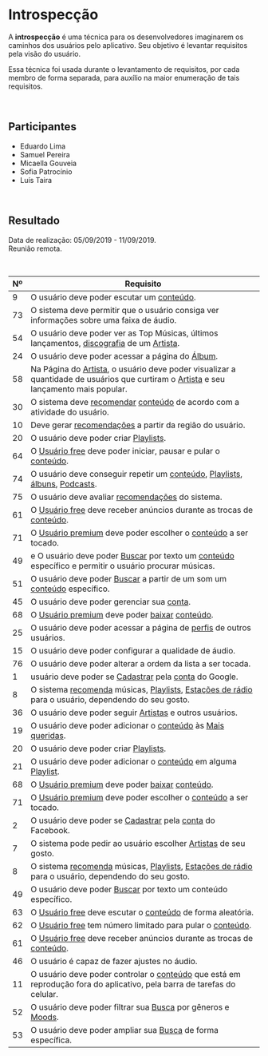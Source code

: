 # Introspecção
<div class="line"></div>

A **introspecção** é uma técnica para os desenvolvedores imaginarem os caminhos dos usuários pelo aplicativo. Seu objetivo é levantar requisitos pela visão do usuário. 

Essa técnica foi usada durante o levantamento de requisitos, por cada membro de forma separada, para auxílio na maior enumeração de tais requisitos.

<br>

## Participantes
- Eduardo Lima
- Samuel Pereira
- Micaella Gouveia
- Sofia Patrocínio
- Luís Taira
<br>

## Resultado
Data de realização: 05/09/2019 - 11/09/2019.
<br>
Reunião remota.
<br>

<br>

|Nº|Requisito|
|--|---------|
|9|O usuário deve poder escutar um [conteúdo](/modelagem/lexico#conteudo).|
|73|O sistema deve permitir que o usuário consiga ver informações sobre uma faixa de áudio.|
|54|O usuário deve poder ver as Top Músicas, últimos lançamentos, [discografia](/modelagem/lexico#album) de um [Artista](/modelagem/lexico#artista).|
|24|O usuário deve poder acessar a página do [Álbum](/modelagem/lexico#album).|
|58|Na Página do [Artista](/modelagem/lexico#artista), o usuário deve poder visualizar a quantidade de usuários que curtiram o [Artista](/modelagem/lexico#artista) e seu lançamento mais popular.|
|30|O sistema deve [recomendar](/modelagem/lexico#recomendacao) [conteúdo](/modelagem/lexico#conteudo) de acordo com a atividade do usuário.|
|10|Deve gerar [recomendações](/modelagem/lexico#recomendacao) a partir da região do usuário.|
|20|O usuário deve poder criar [Playlists](/modelagem/lexico#playlist).|
|64|O [Usuário free](/modelagem/lexico#usuario-free) deve poder iniciar, pausar e pular o [conteúdo](/modelagem/lexico#conteudo).|
|74|O usuário deve conseguir repetir um [conteúdo](/modelagem/lexico#conteudo), [Playlists](/modelagem/lexico#playlist), [álbuns](/modelagem/lexico#album), [Podcasts](/modelagem/lexico#podcast).|
|75|O usuário deve avaliar [recomendações](/modelagem/lexico#recomendacao) do sistema.|
|61|O [Usuário free](/modelagem/lexico#usuario-free) deve receber anúncios durante as trocas de [conteúdo](/modelagem/lexico#conteudo).|
|71|O [Usuário premium](/modelagem/lexico#usuario-premium) deve poder escolher o [conteúdo](/modelagem/lexico#conteudo) a ser tocado.|
|49|e	O usuário deve poder [Buscar](/modelagem/lexico#busca) por texto um [conteúdo](/modelagem/lexico#conteudo) específico e permitir o usuário procurar músicas.|
|51|O usuário deve poder [Buscar](/modelagem/lexico#busca) a partir de um som um [conteúdo](/modelagem/lexico#conteudo) específico.|
|45|O usuário deve poder gerenciar sua [conta](/modelagem/lexico#conta).|
|68|O [Usuário premium](/modelagem/lexico#usuario-premium) deve poder [baixar](/modelagem/lexico#download) [conteúdo](/modelagem/lexico#conteudo).|
|25|O usuário deve poder acessar a página de [perfis](/modelagem/lexico#perfil) de outros usuários.|
|15|O usuário deve poder configurar a qualidade de áudio.|
|76|O usuário deve poder alterar a ordem da lista a ser tocada.|
|1|usuário deve poder se [Cadastrar](/modelagem/lexico#cadastrar) pela [conta](/modelagem/lexico#conta) do Google.|
|8|O sistema [recomenda](/modelagem/lexico#recomendacao) músicas, [Playlists](/modelagem/lexico#playlist), [Estações de rádio](/modelagem/lexico#estacoes-de-radio) para o usuário, dependendo do seu gosto.|
|36|O usuário deve poder seguir [Artistas](/modelagem/lexico#artista) e outros usuários.|
|19|O usuário deve poder adicionar o [conteúdo](/modelagem/lexico#conteudo) às [Mais queridas](/modelagem/lexico#mais-queridas).|
|20|O usuário deve poder criar [Playlists](/modelagem/lexico#playlist).|
|21|O usuário deve poder adicionar o [conteúdo](/modelagem/lexico#conteudo) em alguma [Playlist](/modelagem/lexico#playlist).|
|68|O [Usuário premium](/modelagem/lexico#usuario-premium) deve poder [baixar](/modelagem/lexico#download) [conteúdo](/modelagem/lexico#conteudo).	|
|71|O [Usuário premium](/modelagem/lexico#usuario-premium) deve poder escolher o [conteúdo](/modelagem/lexico#conteudo) a ser tocado.|
|2|O usuário deve poder se [Cadastrar](/modelagem/lexico#cadastrar) pela [conta](/modelagem/lexico#conta) do Facebook.|
|7|O sistema pode pedir ao usuário escolher [Artistas](/modelagem/lexico#artista) de seu gosto.|
|8|O sistema [recomenda](/modelagem/lexico#recomendacao) músicas, [Playlists](/modelagem/lexico#playlist), [Estações de rádio](/modelagem/lexico#estacoes-de-radio) para o usuário, dependendo do seu gosto.|
|49|O usuário deve poder [Buscar](/modelagem/lexico#busca) por texto um conteúdo específico.|
|63|O [Usuário free](/modelagem/lexico#usuario-free) deve escutar o [conteúdo](/modelagem/lexico#conteudo) de forma aleatória.|
|62|O [Usuário free](/modelagem/lexico#usuario-free) tem número limitado para pular o [conteúdo](/modelagem/lexico#conteudo).|
|61|O [Usuário free](/modelagem/lexico#usuario-free) deve receber anúncios durante as trocas de [conteúdo](/modelagem/lexico#conteudo).|
|46|O usuário é capaz de fazer ajustes no áudio.|
|11|O usuário deve poder controlar o [conteúdo](/modelagem/lexico#conteudo) que está em reprodução fora do aplicativo, pela barra de tarefas do celular.|
|52|O usuário deve poder filtrar sua [Busca](/modelagem/lexico#busca) por gêneros e [Moods](/modelagem/lexico#moods).|
|53|O usuário deve poder ampliar sua [Busca](/modelagem/lexico#busca) de forma específica.|